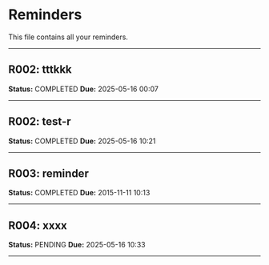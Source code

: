 # Reminders

This file contains all your reminders.

---

## R002: tttkkk
**Status:** COMPLETED
**Due:** 2025-05-16 00:07

---
## R002: test-r
**Status:** COMPLETED
**Due:** 2025-05-16 10:21

---
## R003: reminder
**Status:** COMPLETED
**Due:** 2015-11-11 10:13

---
## R004: xxxx
**Status:** PENDING
**Due:** 2025-05-16 10:33

---
